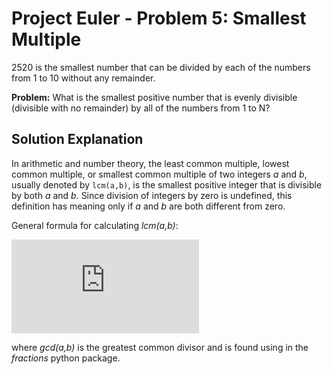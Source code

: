 # Project Euler - Problem 5: Smallest Multiple

2520 is the smallest number that can be divided by each of the numbers from 1 to 10 without any remainder.

**Problem:** What is the smallest positive number that is evenly divisible (divisible with no remainder) by all of the numbers from 1 to N?

## Solution Explanation

In arithmetic and number theory, the least common multiple, lowest common multiple, or smallest common multiple of two integers *a* and *b*, usually denoted by `lcm(a,b)`, is the smallest positive integer that is divisible by both *a* and *b*. Since division of integers by zero is undefined, this definition has meaning only if *a* and *b* are both different from zero.

General formula for calculating *lcm(a,b)*:

![equation](https://latex.codecogs.com/gif.latex?lcm%28a%2Cb%29%20%5C%20%3D%20%5C%20%5Cfrac%7B%7Ca%5Ccdot%20b%7C%7D%7Bgcd%28a%2Cb%29%7D)

where *gcd(a,b)* is the greatest common divisor and is found using in the *fractions* python package.
